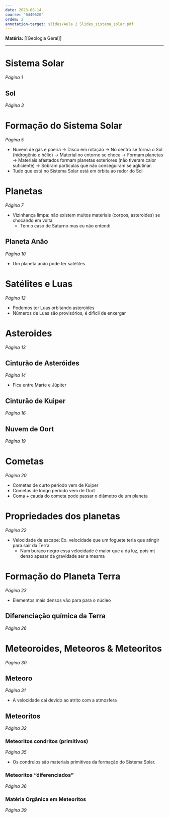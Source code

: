 ```yaml
---
date: 2023-08-14
course: "0440620"
ordem: 2
annotation-target: slides/Aula 2 Slides_sistema_solar.pdf
---
```


**Matéria:** [[Geologia Geral]]

---
# Sistema Solar
_Página 1_
## Sol
_Página 3_
# Formação do Sistema Solar
_Página 5_
- Nuvem de gás e poeira $\to$ Disco em rotação $\to$ No centro se forma o Sol (hidrogênio e hélio) $\to$ Material no entorno se choca $\to$ Formam planetas $\to$ Materiais afastados formam planetas exteriores (não tiveram calor suficiente) $\to$ Sobram partículas que não conseguiram se aglutinar.
- Tudo que está no Sistema Solar está em órbita ao redor do Sol
# Planetas
_Página 7_
- Vizinhança limpa: não existem muitos materiais (corpos, asteroides) se chocando em volta
	- Tem o caso de Saturno mas eu não entendi
## Planeta Anão
_Página 10_
- Um planeta anão pode ter satélites
# Satélites e Luas
_Página 12_
- Podemos ter Luas orbitando asteroides
- Números de Luas são provisórios, é difícil de enxergar
# Asteroides
_Página 13_
## Cinturão de Asteróides
_Página 14_
- Fica entre Marte e Júpiter
## Cinturão de Kuiper
_Página 16_
## Nuvem de Oort
_Página 19_
# Cometas
_Página 20_
- Cometas de curto período vem de Kuiper
- Cometas de longo período vem de Oort
- Coma + cauda do cometa pode passar o diâmetro de um planeta
# Propriedades dos planetas
_Página 22_
- Velocidade de escape: Ex. velocidade que um foguete teria que atingir para sair da Terra
	- Num buraco negro essa velocidade é maior que a da luz, pois mt denso apesar da gravidade ser a mesma
# Formação do Planeta Terra
_Página 23_
- Elementos mais densos vão para para o núcleo
## Diferenciação química da Terra
_Página 26_
# Meteoroides, Meteoros & Meteoritos
_Página 30_
## Meteoro
_Página 31_
- A velocidade cai devido ao atrito com a atmosfera
## Meteoritos
_Página 32_
### Meteoritos condritos (primitivos)
_Página 35_
- Os condrulos são materiais primitivos da formação do Sistema Solar.
### Meteoritos “diferenciados”
_Página 36_
### Matéria Orgânica em Meteoritos
_Página 39_

